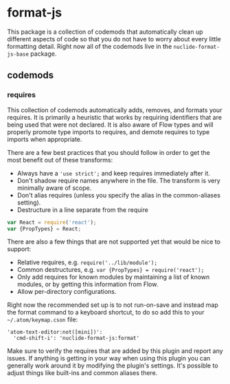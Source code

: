 # format-js

This package is a collection of codemods that automatically clean up different aspects of code so
that you do not have to worry about every little formatting detail. Right now all of the codemods
live in the `nuclide-format-js-base` package.

## codemods

### requires

This collection of codemods automatically adds, removes, and formats your requires. It is primarily
a heuristic that works by requiring identifiers that are being used that were not declared. It is
also aware of Flow types and will properly promote type imports to requires, and demote requires to
type imports when appropriate.

There are a few best practices that you should follow in order to get the most benefit out of these
transforms:

+ Always have a `'use strict';` and keep requires immediately after it.
+ Don't shadow require names anywhere in the file. The transform is very minimally aware of scope.
+ Don't alias requires (unless you specify the alias in the common-aliases setting).
+ Destructure in a line separate from the require

```js
var React = require('react');
var {PropTypes} = React;
```

There are also a few things that are not supported yet that would be nice to support:

+ Relative requires, e.g. `require('../lib/module');`
+ Common destructures, e.g. `var {PropTypes} = require('react');`
+ Only add requires for known modules by maintaining a list of known modules, or by getting this
information from Flow.
+ Allow per-directory configurations.

Right now the recommended set up is to not run-on-save and instead map the format command to a
keyboard shortcut, to do so add this to your `~/.atom/keymap.cson` file:

```
'atom-text-editor:not([mini])':
  'cmd-shift-i': 'nuclide-format-js:format'
```

Make sure to verify the requires that are added by this plugin and report any issues. If anything
is getting in your way when using this plugin you can generally work around it by modifying the
plugin's settings. It's possible to adjust things like built-ins and common aliases there.
